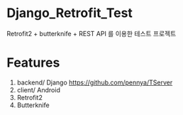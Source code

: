Django_Retrofit_Test
============
Retrofit2 + butterknife + REST API 를 이용한 테스트 프로젝트


Features
============
1. backend/ Django    <https://github.com/pennya/TServer>
2. client/ Android
3. Retrofit2
4. Butterknife
